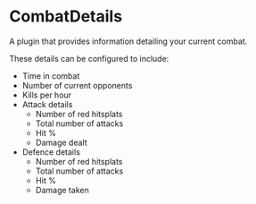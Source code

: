 # CombatDetails
A plugin that provides information detailing your current combat.

These details can be configured to include:
- Time in combat
- Number of current opponents
- Kills per hour
- Attack details
  - Number of red hitsplats
  - Total number of attacks
  - Hit %
  - Damage dealt
- Defence details
  - Number of red hitsplats
  - Total number of attacks
  - Hit %
  - Damage taken